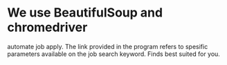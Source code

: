 # We use BeautifulSoup and chromedriver 

automate job apply. The link provided in the program refers to spesific parameters available on the job search keyword. 
Finds best suited for you.
